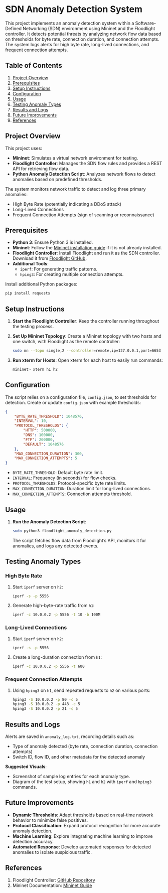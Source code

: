 # SDN Anomaly Detection System

This project implements an anomaly detection system within a Software-Defined Networking (SDN) environment using Mininet and the Floodlight controller. It detects potential threats by analyzing network flow data based on thresholds for byte rate, connection duration, and connection attempts. The system logs alerts for high byte rate, long-lived connections, and frequent connection attempts.

## Table of Contents

1. [Project Overview](#project-overview)
2. [Prerequisites](#prerequisites)
3. [Setup Instructions](#setup-instructions)
4. [Configuration](#configuration)
5. [Usage](#usage)
6. [Testing Anomaly Types](#testing-anomaly-types)
7. [Results and Logs](#results-and-logs)
8. [Future Improvements](#future-improvements)
9. [References](#references)

## Project Overview

This project uses:
- **Mininet**: Simulates a virtual network environment for testing.
- **Floodlight Controller**: Manages the SDN flow rules and provides a REST API for retrieving flow data.
- **Python Anomaly Detection Script**: Analyzes network flows to detect anomalies based on predefined thresholds.

The system monitors network traffic to detect and log three primary anomalies:
- High Byte Rate (potentially indicating a DDoS attack)
- Long-Lived Connections
- Frequent Connection Attempts (sign of scanning or reconnaissance)

## Prerequisites

- **Python 3**: Ensure Python 3 is installed.
- **Mininet**: Follow the [Mininet installation guide](http://mininet.org/download/) if it is not already installed.
- **Floodlight Controller**: Install Floodlight and run it as the SDN controller. Download it from [Floodlight GitHub](https://github.com/floodlight/floodlight).
- **Additional Tools**:
  - `iperf`: For generating traffic patterns.
  - `hping3`: For creating multiple connection attempts.

Install additional Python packages:
```bash
pip install requests
```

## Setup Instructions

1. **Start the Floodlight Controller**:
   Keep the controller running throughout the testing process.

2. **Set Up Mininet Topology**:
   Create a Mininet topology with two hosts and one switch, with Floodlight as the remote controller:
   ```bash
   sudo mn --topo single,2 --controller=remote,ip=127.0.0.1,port=6653 --switch ovsk,protocols=OpenFlow13
   ```

3. **Run xterm for Hosts**:
   Open xterm for each host to easily run commands:
   ```bash
   mininet> xterm h1 h2
   ```

## Configuration

The script relies on a configuration file, `config.json`, to set thresholds for detection. Create or update `config.json` with example thresholds:
```json
{
    "BYTE_RATE_THRESHOLD": 1048576,
    "INTERVAL": 10,
    "PROTOCOL_THRESHOLDS": {
        "HTTP": 500000,
        "DNS": 100000,
        "FTP": 200000,
        "DEFAULT": 1048576
    },
    "MAX_CONNECTION_DURATION": 300,
    "MAX_CONNECTION_ATTEMPTS": 5
}
```

- `BYTE_RATE_THRESHOLD`: Default byte rate limit.
- `INTERVAL`: Frequency (in seconds) for flow checks.
- `PROTOCOL_THRESHOLDS`: Protocol-specific byte rate limits.
- `MAX_CONNECTION_DURATION`: Duration limit for long-lived connections.
- `MAX_CONNECTION_ATTEMPTS`: Connection attempts threshold.

## Usage

1. **Run the Anomaly Detection Script**:
   ```bash
   sudo python3 floodlight_anomaly_detection.py
   ```
   The script fetches flow data from Floodlight’s API, monitors it for anomalies, and logs any detected events.

## Testing Anomaly Types

### High Byte Rate
1. Start `iperf` server on `h2`:
   ```bash
   iperf -s -p 5556
   ```
2. Generate high-byte-rate traffic from `h1`:
   ```bash
   iperf -c 10.0.0.2 -p 5556 -t 10 -b 100M
   ```

### Long-Lived Connections
1. Start `iperf` server on `h2`:
   ```bash
   iperf -s -p 5556
   ```
2. Create a long-duration connection from `h1`:
   ```bash
   iperf -c 10.0.0.2 -p 5556 -t 600
   ```

### Frequent Connection Attempts
1. Using `hping3` on `h1`, send repeated requests to `h2` on various ports:
   ```bash
   hping3 -S 10.0.0.2 -p 80 -c 5
   hping3 -S 10.0.0.2 -p 443 -c 5
   hping3 -S 10.0.0.2 -p 21 -c 5
   ```

## Results and Logs

Alerts are saved in `anomaly_log.txt`, recording details such as:
- Type of anomaly detected (byte rate, connection duration, connection attempts)
- Switch ID, flow ID, and other metadata for the detected anomaly

**Suggested Visuals**:
- Screenshot of sample log entries for each anomaly type.
- Diagram of the test setup, showing `h1` and `h2` with `iperf` and `hping3` commands.

## Future Improvements

- **Dynamic Thresholds**: Adapt thresholds based on real-time network behavior to minimize false positives.
- **Protocol Classification**: Expand protocol recognition for more accurate anomaly detection.
- **Machine Learning**: Explore integrating machine learning to improve detection accuracy.
- **Automated Response**: Develop automated responses for detected anomalies to isolate suspicious traffic.

## References

1. Floodlight Controller: [GitHub Repository](https://github.com/floodlight/floodlight)
2. Mininet Documentation: [Mininet Guide](http://mininet.org/download/)
